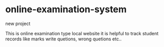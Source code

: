 # online-examination-system
new project

This is online examination type local website it is helpful to track student records like marks write quetions, wrong quetions
etc..

